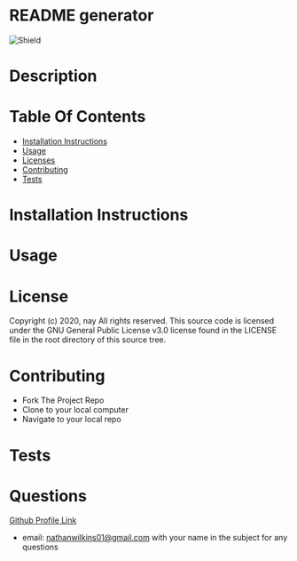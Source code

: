 
  # README generator
  ![Shield](https://img.shields.io/static/v1?label=License&message=GNU_General_Public_License_v3.0&color=green)
  # Description
  
  # Table Of Contents
  
  - [Installation Instructions](#installation-instructions)
  - [Usage](#usage)
  - [Licenses](#licenses)
  - [Contributing](#contributing)
  - [Tests](#tests)
  # Installation Instructions
  
  
  
  # Usage 
  
  # License
  Copyright (c) 2020, nay
All rights reserved.
  This source code is licensed under the GNU General Public License v3.0 license found in the
LICENSE file in the root directory of this source tree. 
  # Contributing
  - Fork The Project Repo
  - Clone to your local computer
  - Navigate to your local repo
  
  # Tests
  
  # Questions
  
  [Github Profile Link](https://github.com/naywilkins512)
  - email: [nathanwilkins01@gmail.com](mailto:nathanwilkins01@gmail.com) with your name in the subject for any questions